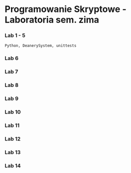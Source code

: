 # Programowanie Skryptowe - Laboratoria sem. zima

### Lab 1 - 5
    Python, DeanerySystem, unittests
### Lab 6

### Lab 7

### Lab 8

### Lab 9

### Lab 10

### Lab 11

### Lab 12

### Lab 13

### Lab 14
